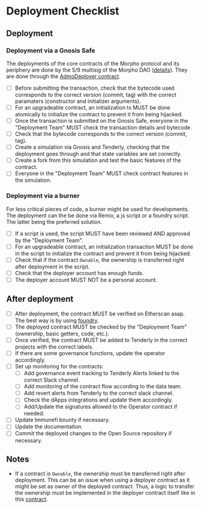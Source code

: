 # Deployment Checklist

## Deployment

### Deployment via a Gnosis Safe

The deployments of the core contracts of the Morpho protocol and its periphery are done by the 5/9 multisig of the Morpho DAO ([details](https://docs.morpho.xyz/usdmorpho/governance/zodiac-and-progressive-decentralization)). They are done through the [AdmoDeployer contract](https://etherscan.io/address/0x08072d67a6f158fe2c6f21886b0742736e925536).

- [ ] Before submitting the transaction, check that the bytecode used corresponds to the correct version (commit, tag) with the correct paramaters (constructor and initializer arguments).
- [ ] For an upgradeable contract, an initialization tx MUST be done atomically to initialize the contract to prevent it from being hijacked.
- [ ] Once the transaction is submitted on the Gnosis Safe, everyone in the "Deployment Team" MUST check the transaction details and bytecode.
- [ ] Check that the bytecode corresponds to the correct version (commit, tag).
- [ ] Create a simulation via Gnosis and Tenderly, checking that the deployment goes through and that state variables are set correctly.
- [ ] Create a fork from this simulation and test the basic features of the contract.
- [ ] Everyone in the "Deployment Team" MUST check contract features in the simulation.

### Deployment via a burner

For less critical pieces of code, a burner might be used for developments. The deployment can the be done via Remix, a js script or a foundry script. The latter being the preferred solution.

- [ ] If a script is used, the script MUST have been reviewed AND approved by the "Deployment Team".
- [ ] For an upgradeable contract, an initialization transaction MUST be done in the script to initialize the contract and prevent it from being hijacked.
- [ ] Check that if the contract `Ownable`, the ownership is transferred right after deployment in the script.
- [ ] Check that the deployer account has enough funds.
- [ ] The deployer account MUST NOT be a personal account.

## After deployment

- [ ] After deployment, the contract MUST be verified on Etherscan asap. The best way is by using [foundry](https://book.getfoundry.sh/forge/deploying?highlight=verify#verifying-a-pre-existing-contract).
- [ ] The deployed contract MUST be checked by the "Deployment Team" (ownership, basic getters, code, etc.).
- [ ] Once verified, the contract MUST be added to Tenderly in the correct projects with the correct labels.
- [ ] If there are some governance functions, update the operator accordingly.
- [ ] Set up monitoring for the contracts:
  - [ ] Add governance event tracking to Tenderly Alerts linked to the correct Slack channel.
  - [ ] Add monitoring of the contract flow according to the data team.
  - [ ] Add revert alerts from Tenderly to the correct slack channel.
  - [ ] Check the dApps integrations and update them accordingly.
  - [ ] Add/Update the signatures allowed to the Operator contract if needed.
- [ ] Update Immunefi bounty if necessary.
- [ ] Update the documentation.
- [ ] Commit the deployed changes to the Open Source repository if necessary.

## Notes

- If a contract is `Ownable`, the ownership must be transferred right after deployment. This can be an issue when using a deployer contract as it might be set as owner of the deployed contract. Thus, a logic to transfer the ownership must be implemented in the deployer contract itself like in this [contract](https://etherscan.io/address/0xd90bbca6a99a53f8b26782edb0b190a7d599c585).
